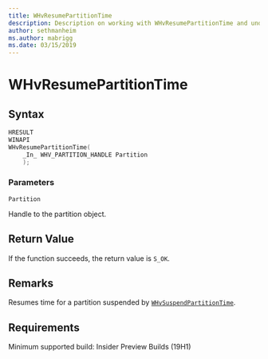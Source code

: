 ```yaml
---
title: WHvResumePartitionTime
description: Description on working with WHvResumePartitionTime and understanding its parameters, return value, remarks, and requirements. 
author: sethmanheim
ms.author: mabrigg
ms.date: 03/15/2019
---
```


# WHvResumePartitionTime

## Syntax

```C
HRESULT
WINAPI
WHvResumePartitionTime(
    _In_ WHV_PARTITION_HANDLE Partition
    );
```

### Parameters

`Partition`

Handle to the partition object.

## Return Value

If the function succeeds, the return value is `S_OK`.  

## Remarks

Resumes time for a partition suspended by [`WHvSuspendPartitionTime`](WHvSuspendPartitionTime.md).

## Requirements

Minimum supported build:    Insider Preview Builds (19H1)
